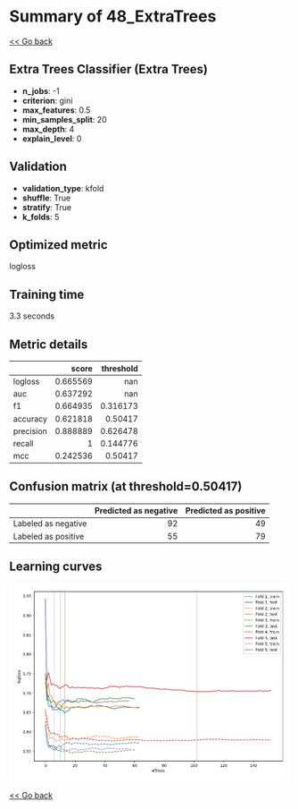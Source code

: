 # Summary of 48_ExtraTrees

[<< Go back](../README.md)


## Extra Trees Classifier (Extra Trees)
- **n_jobs**: -1
- **criterion**: gini
- **max_features**: 0.5
- **min_samples_split**: 20
- **max_depth**: 4
- **explain_level**: 0

## Validation
 - **validation_type**: kfold
 - **shuffle**: True
 - **stratify**: True
 - **k_folds**: 5

## Optimized metric
logloss

## Training time

3.3 seconds

## Metric details
|           |    score |   threshold |
|:----------|---------:|------------:|
| logloss   | 0.665569 |  nan        |
| auc       | 0.637292 |  nan        |
| f1        | 0.664935 |    0.316173 |
| accuracy  | 0.621818 |    0.50417  |
| precision | 0.888889 |    0.626478 |
| recall    | 1        |    0.144776 |
| mcc       | 0.242536 |    0.50417  |


## Confusion matrix (at threshold=0.50417)
|                     |   Predicted as negative |   Predicted as positive |
|:--------------------|------------------------:|------------------------:|
| Labeled as negative |                      92 |                      49 |
| Labeled as positive |                      55 |                      79 |

## Learning curves
![Learning curves](learning_curves.png)

[<< Go back](../README.md)
